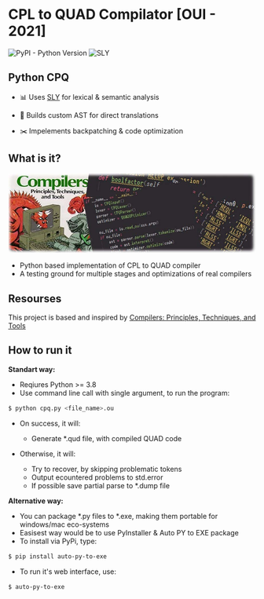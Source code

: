 # CPL to QUAD Compilator [OUI - 2021]

![PyPI - Python Version](https://img.shields.io/pypi/pyversions/Django) ![SLY](https://img.shields.io/badge/-SLY-green)

## Python CPQ



- :bar_chart: Uses [SLY](https://github.com/dabeaz/sly) for lexical & semantic analysis
    
- :hammer: Builds custom AST for direct translations
    
- :scissors: Impelements backpatching & code optimization
 

## What is it?

![Header](https://github.com/memaddict/CPL-to-QUAD/blob/main/Header.webp)

- Python based implementation of CPL to QUAD compiler
- A testing ground for multiple stages and optimizations of real compilers

## Resourses 

This project is based and inspired by [Compilers: Principles, Techniques, and Tools](https://www.amazon.com/Compilers-Principles-Techniques-Alfred-Aho/dp/0201100886/ref=pd_sbs_sccl_2_2/145-5049614-4878630?pd_rd_w=LWE3A&content-id=amzn1.sym.3676f086-9496-4fd7-8490-77cf7f43f846&pf_rd_p=3676f086-9496-4fd7-8490-77cf7f43f846&pf_rd_r=CV8QDMMJJCARGHBHANDW&pd_rd_wg=G9rTE&pd_rd_r=1f337845-8e6a-42e4-9bf3-c1571225a7e5&pd_rd_i=0201100886&psc=1)

## How to run it

**Standart way:**
- Reqiures Python >= 3.8
- Use command line call with single argument, to run the program:

```sh
$ python cpq.py <file_name>.ou
```

- On success, it will:
    - Generate *.qud file, with compiled QUAD code

- Otherwise, it will:
    - Try to recover, by skipping problematic tokens
    - Output ecountered problems to std.error
    - If possible save partial parse to *.dump file

**Alternative way:**
- You can package *.py files to *.exe, making them portable for windows/mac eco-systems
- Easisest way would be to use PyInstaller & Auto PY to EXE package
- To install via PyPi, type:

```sh
$ pip install auto-py-to-exe
```

- To run it's web interface, use:
```sh
$ auto-py-to-exe
```
